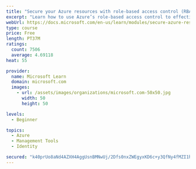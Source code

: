 ```yaml
---
title: "Secure your Azure resources with role-based access control (RBAC)"
excerpt: "Learn how to use Azure’s role-based access control to effectively manage your team’s access to Azure resources."
webUrl: https://docs.microsoft.com/en-us/learn/modules/secure-azure-resources-with-rbac/
type: course
price: Free
length: PT37M
ratings:
  count: 7506
  average: 4.69118
heat: 55

provider:
  name: Microsoft Learn
  domain: microsoft.com
  images:
    - url: /assets/images/organizations/microsoft.com-50x50.jpg
      width: 50
      height: 50

levels:
  - Beginner

topics:
  - Azure
  - Management Tools
  - Identity

secured: "k40prUo8aNd4AZXH4AggUsnBMNwUj/2Dfs0nxZWEgyxKD6c+y3QfNy4fMZI1hsqR9ZQ9fbl12UcpAPeWvl2ABGARMxeBKEqsbWn/Cm58ep7uPvf09hlmiTx3o8DwPV3AIl+jOfQITHOLq4qUhMC4K/3c3F6PtRzweaCc//YRNkTsSeVjd6GBM3RB86Z3ziaSvvtnPzvMaRIWAkFvjtrjlBe9xK4Td1zJw5n6WKPQvIZUNXE4cindFfA33mQc7xa9NJHGHNSuXfyzdBwFvgax9Vl27HImtTrrJEPfEqoCGANNebHcXE32Li4wqCmN63h5Tu2ZjLKDMQjQB3C8n81dcYRqR5YzWnsr+7vMdirwGDwJxzdtVLWMlOUe+Y6cpqF6iNXjiZynyPJmkxjggVMe0CiDTAQsXu8dfp02t+HFTU4=;awXF3io0G2Mzpzs/wWxb9g=="
---
```


